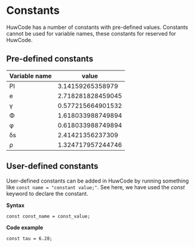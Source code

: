 # Constants

HuwCode has a number of constants with pre-defined values. Constants cannot be used for variable names, these constants for reserved for HuwCode.

## Pre-defined constants

| Variable name | value             |
|---------------|-------------------|
| PI            | 3.14159265358979  |
| e             | 2.718281828459045 |
| γ             | 0.577215664901532 |
| Φ             | 1.618033988749894 |
| φ             | 0.618033988749894 |
| δs            | 2.41421356237309  |
| ρ             | 1.324717957244746 |

## User-defined constants

User-defined constants can be added in HuwCode by running something like ```const name = "constant value;"```. See here, we have used the *const* keyword to declare the constant.

**Syntax**
```
const const_name = const_value;
```

**Code example**

```
const tau = 6.28;
```